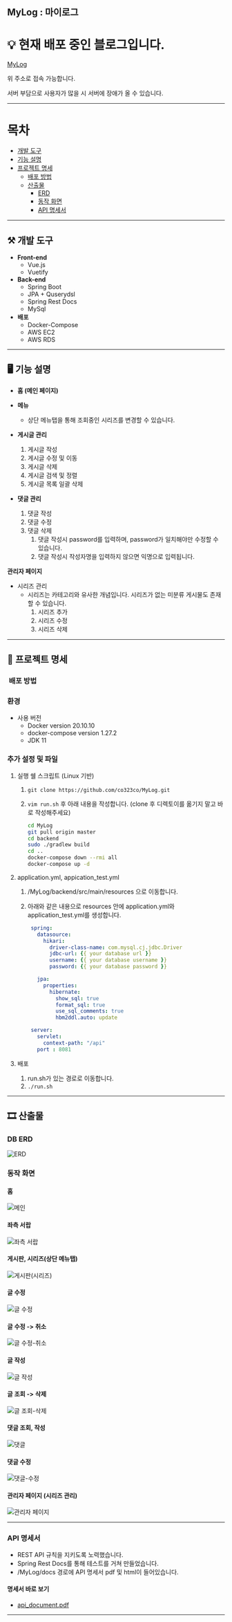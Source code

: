 MyLog : 마이로그
---

# 💡 현재 배포 중인 블로그입니다.

[MyLog](http://mylog.cf)

위 주소로 접속 가능합니다.

서버 부담으로 사용자가 많을 시 서버에 장애가 올 수 있습니다.



---
# 목차

- [개발 도구](#개발-도구)   
- [기능 설명](#기능-설명)
- [프로젝트 명세](#프로젝트-명세)
  - [배포 방법](#배포-방법)
  - [산출물](#산출물) 
    - [ERD](#DB-ERD) 
    - [동작 화면](#동작-화면) 
    - [API 명세서](#API-명세서) 

---

## ⚒ 개발 도구

- **Front-end**
	- Vue.js
	-  Vuetify
- **Back-end**
	- Spring Boot
	- JPA + Quserydsl
	- Spring Rest Docs
	- MySql
- **배포**
	- Docker-Compose
	-  AWS EC2
	-   AWS RDS
---

## 🖥 기능 설명

- **홈 (메인 페이지)**
- **메뉴**
  - 상단 메뉴탭을 통해 조회중인 시리즈를 변경할 수 있습니다.

- **게시글 관리**
    1. 게시글 작성
    2. 게시글 수정 및 이동
    3. 게시글 삭제
    4. 게시글 검색 및 정렬 
    5. 게시글 목록 일괄 삭제
- **댓글 관리**
    1. 댓글 작성
    2. 댓글 수정
    3. 댓글 삭제
       1. 댓글 작성시 password를 입력하며, password가 일치해야만 수정할 수 있습니다.
       2. 댓글 작성시 작성자명을 입력하지 않으면 익명으로 입력됩니다.

**관리자 페이지**

- 시리즈 관리
  - 시리즈는 카테고리와 유사한 개념입니다. 시리즈가 없는 미분류 게시물도 존재할 수 있습니다.
    1. 시리즈 추가
    2. 시리즈 수정
    3. 시리즈 삭제

---

## 🔧 프로젝트 명세

### ️ 배포 방법

### 환경

- 사용 버전	
  - Docker version 20.10.10
  - docker-compose version 1.27.2
  - JDK 11

### 추가 설정 및 파일

1. 실행 쉘 스크립트 (Linux 기반)	
   1. ```git clone https://github.com/co323co/MyLog.git```
   
   2. ```vim run.sh``` 후 아래 내용을 작성합니다. (clone 후 디렉토이를 옮기지 말고 바로 작성해주세요)
      
        ```sh
        cd MyLog
        git pull origin master
        cd backend
        sudo ./gradlew build
        cd ..
        docker-compose down --rmi all
        docker-compose up -d
   
2. application.yml, appication_test.yml

   1. /MyLog/backend/src/main/resources 으로 이동합니다.
   2. 아래와 같은 내용으로 resources 안에 application.yml와 application_test.yml를 생성합니다.

        ```yaml
         spring:
           datasource:
             hikari:
               driver-class-name: com.mysql.cj.jdbc.Driver
               jdbc-url: {{ your database url }}
               username: {{ your database username }}
               password: {{ your database password }}
        
           jpa:
             properties:
               hibernate:
                 show_sql: true
                 format_sql: true
                 use_sql_comments: true
                 hbm2ddl.auto: update
        
         server:
           servlet:
             context-path: "/api"
           port : 8081
        ```
   
3. 배포

   1. run.sh가 있는 경로로 이동합니다.
   2. ```./run.sh```

---

## 🎞 산출물

### DB ERD

   ![ERD](https://user-images.githubusercontent.com/56910798/140428422-55179e9b-b298-4431-96fc-05992654339f.png)

### 동작 화면
#### 홈
![메인](https://user-images.githubusercontent.com/56910798/140431638-b369cdd2-66f8-44b7-9482-dc97533a3d17.png)
#### 좌측 서랍
![좌측 서랍](https://user-images.githubusercontent.com/56910798/140431641-07a46a77-6a4a-446e-bd68-58f17716a174.png)
#### 게시판, 시리즈(상단 메뉴탭)
![게시판(시리즈)](https://user-images.githubusercontent.com/56910798/140431644-969ca9b0-d7ba-46a3-afc5-6f10deb1f44c.png)
#### 글 수정
![글 수정](https://user-images.githubusercontent.com/56910798/140431623-e633c4c6-218b-46fb-8219-9cf1abf1d0db.png)
#### 글 수정 -> 취소
![글 수정-취소](https://user-images.githubusercontent.com/56910798/140431629-dc749dd1-87f8-49dc-a43e-a99092a9acf5.png)
#### 글 작성
![글 작성](https://user-images.githubusercontent.com/56910798/140431630-468f029a-d219-4213-a9ef-72d609dc08e3.png)
#### 글 조회 -> 삭제
![글 조회-삭제](https://user-images.githubusercontent.com/56910798/140431632-37274774-39aa-4976-b7a5-c0d0ec2a2291.png)
#### 댓글 조회, 작성
![댓글](https://user-images.githubusercontent.com/56910798/140431635-6e8741cb-64ee-4fc7-acf7-989b27a50528.png)
#### 댓글 수정
![댓글-수정](https://user-images.githubusercontent.com/56910798/140431636-fbb32039-f5e0-42ee-aff4-bae4b4b25060.png)
#### 관리자 페이지 (시리즈 관리)
![관리자 페이지](https://user-images.githubusercontent.com/56910798/140431619-6a560867-2ee0-4126-8a1e-d7ed26a7e742.png)

---

### API 명세서

- REST API 규칙을 지키도록 노력했습니다.
- Spring Rest Docs를 통해 테스트를 거쳐 만들었습니다.
- /MyLog/docs 경로에 API 명세서 pdf 및 html이 들어있습니다.

#### 명세서 바로 보기

- [api_document.pdf](https://github.com/co323co/MyLog/files/7479524/api_document.pdf) 

---

